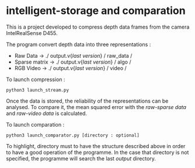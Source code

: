 # intelligent-storage and comparation

This is a project developed to compress depth data frames from the camera IntelRealSense D455.

The program convert depth data into three representations : 

* Raw Data -> ./ output.v{*last version*} / raw_data /
* Sparse matrix -> ./ output.v{*last version*} / algo /
* RGB Video -> ./ output.v{*last version*} / video /

To launch compression : 

```
python3 launch_stream.py
```

Once the data is stored, the reliability of the representations can be analysed. To compare it, the mean squared error with the *raw-sparse data* and *raw-video data* is calculated. 

To launch comparation : 

```
python3 launch_comparator.py [directory : optional]
```

To highlight, directory must to have the structure described above in order to have a good operation of the programme. In the case that directory is not specified, the programme will search the last *output* directory.


